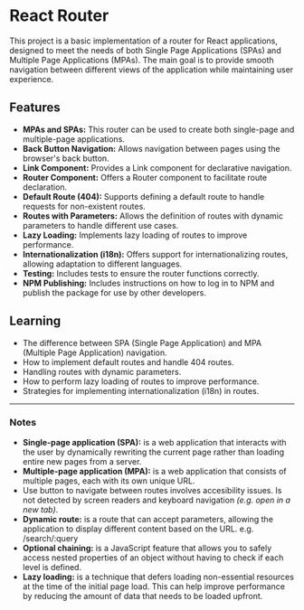# React Router

This project is a basic implementation of a router for React applications, designed to meet the needs of both Single Page Applications (SPAs) and Multiple Page Applications (MPAs). The main goal is to provide smooth navigation between different views of the application while maintaining user experience.

## Features

- **MPAs and SPAs:** This router can be used to create both single-page and multiple-page applications.
- **Back Button Navigation:** Allows navigation between pages using the browser's back button.
- **Link Component:** Provides a Link component for declarative navigation.
- **Router Component:** Offers a Router component to facilitate route declaration.
- **Default Route (404):** Supports defining a default route to handle requests for non-existent routes.
- **Routes with Parameters:** Allows the definition of routes with dynamic parameters to handle different use cases.
- **Lazy Loading:** Implements lazy loading of routes to improve performance.
- **Internationalization (i18n):** Offers support for internationalizing routes, allowing adaptation to different languages.
- **Testing:** Includes tests to ensure the router functions correctly.
- **NPM Publishing:** Includes instructions on how to log in to NPM and publish the package for use by other developers.

## Learning

- The difference between SPA (Single Page Application) and MPA (Multiple Page Application) navigation.
- How to implement default routes and handle 404 routes.
- Handling routes with dynamic parameters.
- How to perform lazy loading of routes to improve performance.
- Strategies for implementing internationalization (i18n) in routes.

---

### Notes

- **Single-page application (SPA):** is a web application that interacts with the user by dynamically rewriting the current page rather than loading entire new pages from a server.
- **Multiple-page application (MPA):** is a web application that consists of multiple pages, each with its own unique URL.
- Use button to navigate between routes involves accesibility issues. Is not detected by screen readers and keyboard navigation *(e.g. open in a new tab)*.
- **Dynamic route:** is a route that can accept parameters, allowing the application to display different content based on the URL. e.g. /search/:query
- **Optional chaining:** is a JavaScript feature that allows you to safely access nested properties of an object without having to check if each level is defined.
- **Lazy loading:** is a technique that defers loading non-essential resources at the time of the initial page load. This can help improve performance by reducing the amount of data that needs to be loaded upfront.
